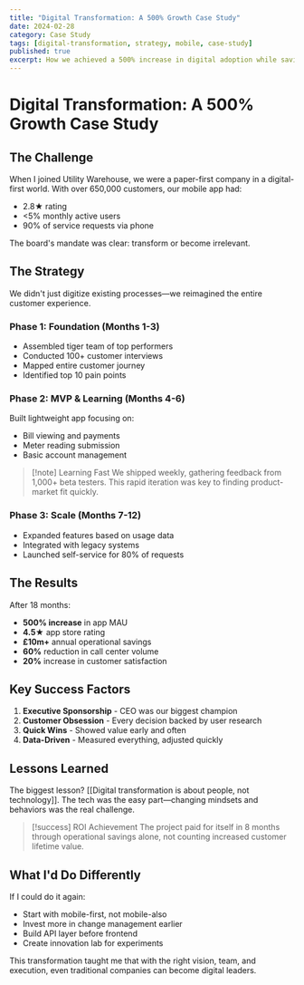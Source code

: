 ```yaml
---
title: "Digital Transformation: A 500% Growth Case Study"
date: 2024-02-28
category: Case Study
tags: [digital-transformation, strategy, mobile, case-study]
published: true
excerpt: How we achieved a 500% increase in digital adoption while saving £10m+ annually at Utility Warehouse.
---
```


# Digital Transformation: A 500% Growth Case Study

## The Challenge

When I joined Utility Warehouse, we were a paper-first company in a digital-first world. With over 650,000 customers, our mobile app had:
- 2.8★ rating
- <5% monthly active users
- 90% of service requests via phone

The board's mandate was clear: transform or become irrelevant.

## The Strategy

We didn't just digitize existing processes—we reimagined the entire customer experience.

### Phase 1: Foundation (Months 1-3)
- Assembled tiger team of top performers
- Conducted 100+ customer interviews
- Mapped entire customer journey
- Identified top 10 pain points

### Phase 2: MVP & Learning (Months 4-6)
Built lightweight app focusing on:
- Bill viewing and payments
- Meter reading submission
- Basic account management

> [!note] Learning Fast
> We shipped weekly, gathering feedback from 1,000+ beta testers. This rapid iteration was key to finding product-market fit quickly.

### Phase 3: Scale (Months 7-12)
- Expanded features based on usage data
- Integrated with legacy systems
- Launched self-service for 80% of requests

## The Results

After 18 months:
- **500% increase** in app MAU
- **4.5★** app store rating
- **£10m+** annual operational savings
- **60%** reduction in call center volume
- **20%** increase in customer satisfaction

## Key Success Factors

1. **Executive Sponsorship** - CEO was our biggest champion
2. **Customer Obsession** - Every decision backed by user research
3. **Quick Wins** - Showed value early and often
4. **Data-Driven** - Measured everything, adjusted quickly

## Lessons Learned

The biggest lesson? [[Digital transformation is about people, not technology]]. The tech was the easy part—changing mindsets and behaviors was the real challenge.

> [!success] ROI Achievement
> The project paid for itself in 8 months through operational savings alone, not counting increased customer lifetime value.

## What I'd Do Differently

If I could do it again:
- Start with mobile-first, not mobile-also
- Invest more in change management earlier
- Build API layer before frontend
- Create innovation lab for experiments

This transformation taught me that with the right vision, team, and execution, even traditional companies can become digital leaders.